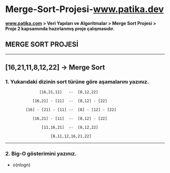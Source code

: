 # Merge-Sort-Projesi-www.patika.dev

**www.patika.com > Veri Yapıları ve Algoritmalar > Merge Sort Projesi > Proje 2 kapsamında hazırlanmış proje çalışmasıdır.**

## MERGE SORT PROJESİ

----------------------------

[16,21,11,8,12,22] -> Merge Sort
----------------------------

### 1. Yukarıdaki dizinin sort türüne göre aşamalarını yazınız.
                   [16,21,11]   --  [8,12,22]
                 
                [16,21] - [11]  --  [8,12] - [22]
                
             [16] - [21] - [11] --  [8] - [12] - [22]
             
                [16,21] - [11]  --  [8,12] - [22]

                    [11,16,21]  --  [8,12,22]
                   
                        [8,11,12,16,21,22]
-------------------------------

### 2. Big-O gösterimini yazınız.
- o(nlogn)
